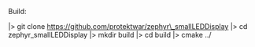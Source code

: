 

Build:

|> git clone https://github.com/protektwar/zephyr\_smallLEDDisplay
|> cd zephyr\_smallLEDDisplay
|> mkdir build 
|> cd build
|> cmake ../


